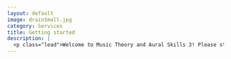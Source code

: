 ```yaml
---
layout: default
image: drainSmall.jpg
category: Services
title: Getting started
description: |
  <p class="lead">Welcome to Music Theory and Aural Skills 3! Please start here to get oriented to the course and learn about the pilot combination of second-year music theory and aural skills at CU–Boulder.<br/><br/><a href="/introductions/">Read more...</a></p>
---
```


